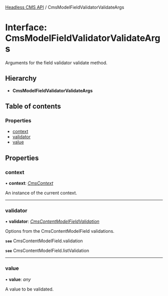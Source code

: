 [Headless CMS API](../index) / CmsModelFieldValidatorValidateArgs

# Interface: CmsModelFieldValidatorValidateArgs

Arguments for the field validator validate method.

## Hierarchy

* **CmsModelFieldValidatorValidateArgs**

## Table of contents

### Properties

- [context](cmsmodelfieldvalidatorvalidateargs#context)
- [validator](cmsmodelfieldvalidatorvalidateargs#validator)
- [value](cmsmodelfieldvalidatorvalidateargs#value)

## Properties

### context

• **context**: [*CmsContext*](cmscontext)

An instance of the current context.

___

### validator

• **validator**: [*CmsContentModelFieldValidation*](cmscontentmodelfieldvalidation)

Options from the CmsContentModelField validations.

**`see`** CmsContentModelField.validation

**`see`** CmsContentModelField.listValidation

___

### value

• **value**: *any*

A value to be validated.
